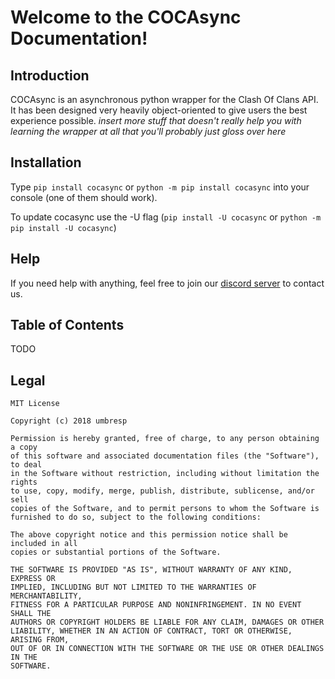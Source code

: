 # Welcome to the COCAsync Documentation!

## Introduction
COCAsync is an asynchronous python wrapper for the Clash Of Clans API. It has been designed very heavily object-oriented to give users the best experience possible. *insert more stuff that doesn't really help you with learning the wrapper at all that you'll probably just gloss over here*

## Installation
Type `pip install cocasync` or `python -m pip install cocasync` into your console (one of them should work).

To update cocasync use the -U flag (`pip install -U cocasync` or `python -m pip install -U cocasync`)

## Help
If you need help with anything, feel free to join our [discord server](https://discord.gg/GZ8jUpA) to contact us.

## Table of Contents
TODO

## Legal
```
MIT License

Copyright (c) 2018 umbresp

Permission is hereby granted, free of charge, to any person obtaining a copy
of this software and associated documentation files (the "Software"), to deal
in the Software without restriction, including without limitation the rights
to use, copy, modify, merge, publish, distribute, sublicense, and/or sell
copies of the Software, and to permit persons to whom the Software is
furnished to do so, subject to the following conditions:

The above copyright notice and this permission notice shall be included in all
copies or substantial portions of the Software.

THE SOFTWARE IS PROVIDED "AS IS", WITHOUT WARRANTY OF ANY KIND, EXPRESS OR
IMPLIED, INCLUDING BUT NOT LIMITED TO THE WARRANTIES OF MERCHANTABILITY,
FITNESS FOR A PARTICULAR PURPOSE AND NONINFRINGEMENT. IN NO EVENT SHALL THE
AUTHORS OR COPYRIGHT HOLDERS BE LIABLE FOR ANY CLAIM, DAMAGES OR OTHER
LIABILITY, WHETHER IN AN ACTION OF CONTRACT, TORT OR OTHERWISE, ARISING FROM,
OUT OF OR IN CONNECTION WITH THE SOFTWARE OR THE USE OR OTHER DEALINGS IN THE
SOFTWARE.
```